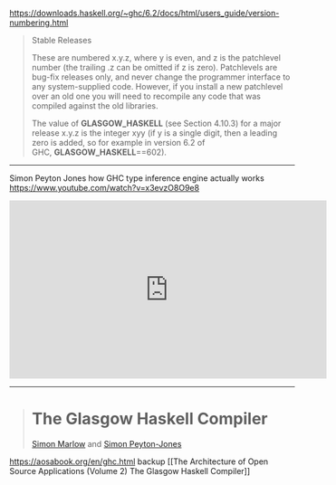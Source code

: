 
https://downloads.haskell.org/~ghc/6.2/docs/html/users_guide/version-numbering.html
> Stable Releases
> 
> These are numbered x.y.z, where y is even, and z is the patchlevel number (the trailing .z can be omitted if z is zero). Patchlevels are bug-fix releases only, and never change the programmer interface to any system-supplied code. However, if you install a new patchlevel over an old one you will need to recompile any code that was compiled against the old libraries.
> 
> The value of __GLASGOW_HASKELL__ (see Section 4.10.3) for a major release x.y.z is the integer xyy (if y is a single digit, then a leading zero is added, so for example in version 6.2 of GHC, __GLASGOW_HASKELL__==602).

---

Simon Peyton Jones how GHC type inference engine actually works
https://www.youtube.com/watch?v=x3evzO8O9e8
<iframe width="560" height="315" src="https://www.youtube.com/embed/x3evzO8O9e8" title="YouTube video player" frameborder="0" allow="accelerometer; autoplay; clipboard-write; encrypted-media; gyroscope; picture-in-picture" allowfullscreen></iframe>

---

> # The Glasgow Haskell Compiler
> 
> [Simon Marlow](https://aosabook.org/en/intro2.html#marlow-simon) and [Simon Peyton-Jones](https://aosabook.org/en/intro2.html#peyton-jones-simon)

https://aosabook.org/en/ghc.html
backup [[The Architecture of Open Source Applications (Volume 2) The Glasgow Haskell Compiler]]
